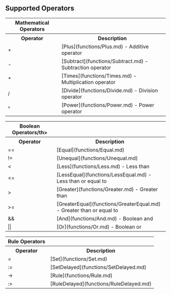 ## Supported Operators

<table>
  <tr><th>Mathematical Operators</th></tr>
  <tr><th>Operator</th><th>Description</th></tr>
  <tr><td>+</td><td>[Plus](functions/Plus.md) - Additive operator</td></tr>
  <tr><td>-</td><td>[Subtract](functions/Subtract.md) - Subtraction operator</td></tr>
  <tr><td>*</td><td>[Times](functions/Times.md) - Multiplication operator</td></tr>
  <tr><td>/</td><td>[Divide](functions/Divide.md) - Division operator</td></tr>
  <tr><td>^</td><td>[Power](functions/Power.md) - Power operator</td></tr>
</table>

<table>
  <tr><th>Boolean Operators/th></tr>
  <tr><th>Operator</th><th>Description</th></tr>
  <tr><td>==</td><td>[Equal](functions/Equal.md)</td></tr>
  <tr><td>!=</td><td>[Unequal](functions/Unequal.md)</td></tr>
  <tr><td>&lt;</td><td>[Less](functions/Less.md) - Less than</td></tr>
  <tr><td>&lt;=</td><td>[LessEqual](functions/LessEqual.md) - Less than or equal to</td></tr>
  <tr><td>&gt;</td><td>[Greater](functions/Greater.md) - Greater than</td></tr>
  <tr><td>&gt;=</td><td>[GreaterEqual](functions/GreaterEqual.md) - Greater than or equal to</td></tr>
  <tr><td>&amp;&amp;</td><td>[And](functions/And.md) - Boolean and</td></tr>
  <tr><td>||</td><td>[Or](functions/Or.md) - Boolean or</td></tr>
</table>

<table>
  <tr><th>Rule Operators</th></tr>
  <tr><th>Operator</th><th>Description</th></tr>
  <tr><td>=</td><td>[Set](functions/Set.md)</td></tr>
  <tr><td>:=</td><td>[SetDelayed](functions/SetDelayed.md)</td></tr>
  <tr><td>-&gt;</td><td>[Rule](functions/Rule.md)</td></tr>
  <tr><td>:&gt;</td><td>[RuleDelayed](functions/RuleDelayed.md)</td></tr> 
</table>
